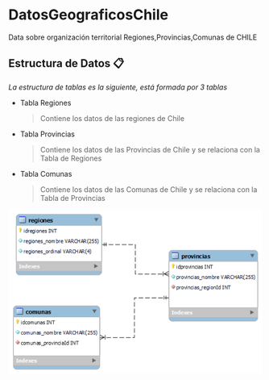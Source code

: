# DatosGeograficosChile
Data sobre organización territorial Regiones,Provincias,Comunas de CHILE

## Estructura de Datos :clipboard:
_La estructura de tablas es la siguiente, está formada por 3 tablas_
- Tabla Regiones
  >Contiene los datos de las regiones de Chile
- Tabla Provincias
  >Contiene los datos de las Provincias de Chile y se relaciona con la Tabla de Regiones
- Tabla Comunas
  >Contiene los datos de las Comunas de Chile y se relaciona con la Tabla de Provincias

![Image text](https://github.com/ibrito/DatosGeograficosChile/blob/main/extras/DB_RegionesProvinciasComunas_chile.png)



